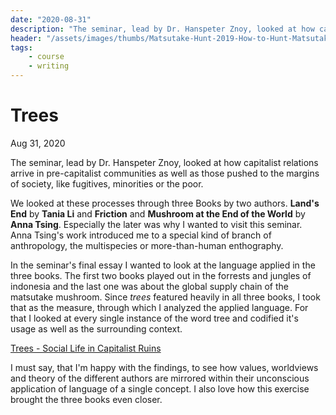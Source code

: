 ```yaml
---
date: "2020-08-31"
description: "The seminar, lead by Dr. Hanspeter Znoy, looked at how capitalist relations arrive in pre-capitalist communities as well as those pushed to the margins of society, like fugitives, minorities or the poor."
header: "/assets/images/thumbs/Matsutake-Hunt-2019-How-to-Hunt-Matsutake-in-the-Midwest-3-2.jpg"
tags:
    - course
    - writing
---
```

# Trees
Aug 31, 2020

The seminar, lead by Dr. Hanspeter Znoy, looked at how capitalist relations arrive in pre-capitalist communities as well as those pushed to the margins of society, like fugitives, minorities or the poor.

We looked at these processes through three Books by two authors. **Land's End** by **Tania Li** and **Friction** and **Mushroom at the End of the World** by **Anna Tsing**. Especially the later was why I wanted to visit this seminar. Anna Tsing's work introduced me to a special kind of branch of anthropology, the multispecies or more-than-human enthography.

In the seminar's final essay I wanted to look at the language applied in the three books. The first two books played out in the forrests and jungles of indonesia and the last one was about the global supply chain of the matsutake mushroom. Since *trees* featured heavily in all three books, I took that as the measure, through which I analyzed the applied language. For that I looked at every single instance of the word tree and codified it's usage as well as the surrounding context.

[Trees - Social Life in Capitalist Ruins](/assets/files/Trees%20-%20Social%20Life%20in%20Capitalist%20Ruins.pdf)

I must say, that I'm happy with the findings, to see how values, worldviews and theory of the different authors are mirrored within their unconscious application of language of a single concept. I also love how this exercise brought the three books even closer.
